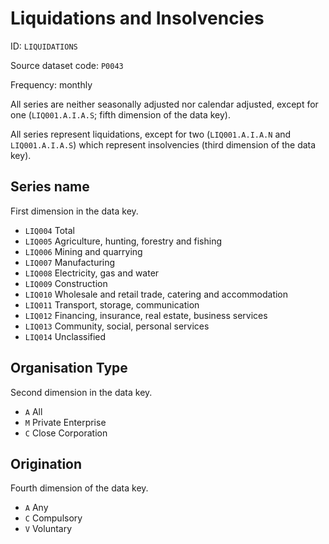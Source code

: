 # Liquidations and Insolvencies

ID: `LIQUIDATIONS`

Source dataset code: `P0043`

Frequency: monthly

All series are neither seasonally adjusted nor calendar adjusted, except for one (`LIQ001.A.I.A.S`; fifth dimension of the data key).

All series represent liquidations, except for two (`LIQ001.A.I.A.N` and `LIQ001.A.I.A.S`) which represent insolvencies (third dimension of the data key).

## Series name

First dimension in the data key.

-	`LIQ004`	Total
-	`LIQ005`	Agriculture, hunting, forestry and fishing
-	`LIQ006`	Mining and quarrying
-	`LIQ007`	Manufacturing
-	`LIQ008`	Electricity, gas and water
-	`LIQ009`	Construction
-	`LIQ010`	Wholesale and retail trade, catering and accommodation
-	`LIQ011`	Transport, storage, communication
-	`LIQ012`	Financing, insurance, real estate, business services
-	`LIQ013`	Community, social, personal services
-	`LIQ014`	Unclassified


## Organisation Type

Second dimension in the data key.

-   `A` All
-   `M` Private Enterprise
-   `C` Close Corporation

## Origination

Fourth dimension of the data key.

-   `A` Any
-   `C` Compulsory
-   `V` Voluntary

